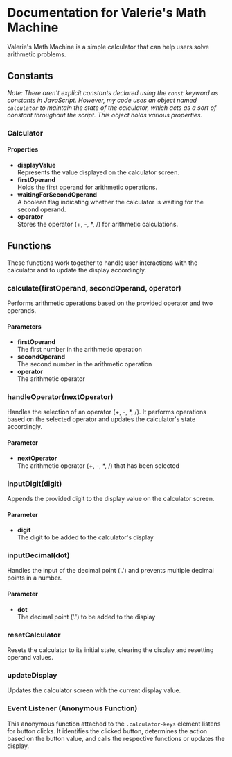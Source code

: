# Documentation for Valerie's Math Machine
Valerie's Math Machine is a simple calculator that can help users solve arithmetic problems. 

## Constants

*Note: There aren't explicit constants declared using the `const` keyword as constants in JavaScript. However, my code uses an object named `calculator` to maintain the state of the calculator, which acts as a sort of constant throughout the script. This object holds various properties.*

### Calculator

#### Properties

- **displayValue**  
Represents the value displayed on the calculator screen.  
- **firstOperand**  
Holds the first operand for arithmetic operations.  
- **waitingForSecondOperand**  
A boolean flag indicating whether the calculator is waiting for the second operand.  
- **operator**  
Stores the operator (+, -, *, /) for arithmetic calculations.  

## Functions
These functions work together to handle user interactions with the calculator and to update the display accordingly.

### calculate(firstOperand, secondOperand, operator)  
Performs arithmetic operations based on the provided operator and two operands.  

#### Parameters

- **firstOperand**  
The first number in the arithmetic operation  
- **secondOperand**  
The second number in the arithmetic operation  
- **operator**  
The arithmetic operator  

### handleOperator(nextOperator)  
Handles the selection of an operator (+, -, *, /). It performs operations based on the selected operator and updates the calculator's state accordingly.  

#### Parameter
- **nextOperator**  
The arithmetic operator (+, -, *, /) that has been selected

### inputDigit(digit)  
Appends the provided digit to the display value on the calculator screen.  

#### Parameter
- **digit**  
The digit to be added to the calculator's display  

### inputDecimal(dot)  
Handles the input of the decimal point ('.') and prevents multiple decimal points in a number.

#### Parameter
- **dot**  
The decimal point ('.') to be added to the display

### resetCalculator
Resets the calculator to its initial state, clearing the display and resetting operand values.  

### updateDisplay
Updates the calculator screen with the current display value.  

### Event Listener (Anonymous Function)  
This anonymous function attached to the `.calculator-keys` element listens for button clicks. It identifies the clicked button, determines the action based on the button value, and calls the respective functions or updates the display.